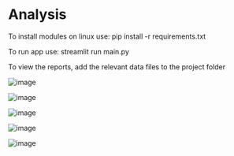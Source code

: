 # Analysis



To install modules on linux use: pip install -r requirements.txt

To run app use: streamlit run main.py

To view the reports, add the relevant data files to the project folder

![image](https://user-images.githubusercontent.com/108901252/221845517-cebab9fb-b715-4a24-9e1c-6d9611d243b4.png)

![image](https://user-images.githubusercontent.com/108901252/221836551-94815acd-c242-472a-9b3e-776c3aadd733.png)

![image](https://user-images.githubusercontent.com/108901252/221836662-2415239a-df7e-4042-ba2b-1f9d154570d2.png)

![image](https://user-images.githubusercontent.com/108901252/221836727-dd8bd1cb-b5e6-400e-8b80-7ac6c755231e.png)

![image](https://user-images.githubusercontent.com/108901252/221845666-51e9046a-9945-4ad4-b377-99744da9fc5e.png)
